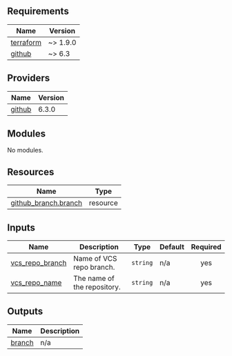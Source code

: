 <!-- BEGIN_TF_DOCS -->
## Requirements

| Name | Version |
|------|---------|
| <a name="requirement_terraform"></a> [terraform](#requirement\_terraform) | ~> 1.9.0 |
| <a name="requirement_github"></a> [github](#requirement\_github) | ~> 6.3 |

## Providers

| Name | Version |
|------|---------|
| <a name="provider_github"></a> [github](#provider\_github) | 6.3.0 |

## Modules

No modules.

## Resources

| Name | Type |
|------|------|
| [github_branch.branch](https://registry.terraform.io/providers/integrations/github/latest/docs/resources/branch) | resource |

## Inputs

| Name | Description | Type | Default | Required |
|------|-------------|------|---------|:--------:|
| <a name="input_vcs_repo_branch"></a> [vcs\_repo\_branch](#input\_vcs\_repo\_branch) | Name of VCS repo branch. | `string` | n/a | yes |
| <a name="input_vcs_repo_name"></a> [vcs\_repo\_name](#input\_vcs\_repo\_name) | The name of the repository. | `string` | n/a | yes |

## Outputs

| Name | Description |
|------|-------------|
| <a name="output_branch"></a> [branch](#output\_branch) | n/a |
<!-- END_TF_DOCS -->